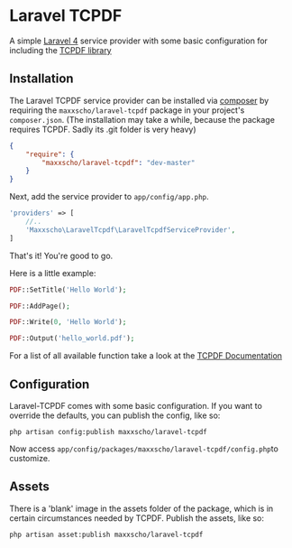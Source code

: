 # Laravel TCPDF

A simple [Laravel 4](http://www.laravel.com) service provider with some basic configuration for including the [TCPDF library](http://www.tcpdf.org/)

## Installation

The Laravel TCPDF service provider can be installed via [composer](http://getcomposer.org) by requiring the `maxxscho/laravel-tcpdf` package in your project's `composer.json`. (The installation may take a while, because the package requires TCPDF. Sadly its .git folder is very heavy)

```json
{
    "require": {
        "maxxscho/laravel-tcpdf": "dev-master"
    }
}
```

Next, add the service provider to `app/config/app.php`.

```php
'providers' => [
    //..
    'Maxxscho\LaravelTcpdf\LaravelTcpdfServiceProvider',
]
```

That's it! You're good to go.

Here is a little example:

```php
PDF::SetTitle('Hello World');

PDF::AddPage();

PDF::Write(0, 'Hello World');

PDF::Output('hello_world.pdf');
```
For a list of all available function take a look at the [TCPDF Documentation](http://www.tcpdf.org/doc/code/classTCPDF.html)
 
## Configuration

Laravel-TCPDF comes with some basic configuration.
If you want to override the defaults, you can publish the config, like so:

    php artisan config:publish maxxscho/laravel-tcpdf

Now access `app/config/packages/maxxscho/laravel-tcpdf/config.php`to customize.

## Assets

There is a 'blank' image in the assets folder of the package,
which is in certain circumstances needed by TCPDF.
Publish the assets, like so:

    php artisan asset:publish maxxscho/laravel-tcpdf


